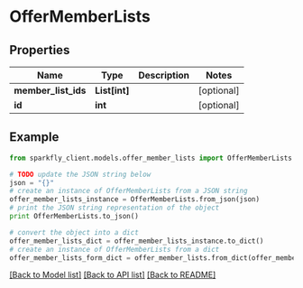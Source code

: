 # OfferMemberLists


## Properties
Name | Type | Description | Notes
------------ | ------------- | ------------- | -------------
**member_list_ids** | **List[int]** |  | [optional] 
**id** | **int** |  | [optional] 

## Example

```python
from sparkfly_client.models.offer_member_lists import OfferMemberLists

# TODO update the JSON string below
json = "{}"
# create an instance of OfferMemberLists from a JSON string
offer_member_lists_instance = OfferMemberLists.from_json(json)
# print the JSON string representation of the object
print OfferMemberLists.to_json()

# convert the object into a dict
offer_member_lists_dict = offer_member_lists_instance.to_dict()
# create an instance of OfferMemberLists from a dict
offer_member_lists_form_dict = offer_member_lists.from_dict(offer_member_lists_dict)
```
[[Back to Model list]](../README.md#documentation-for-models) [[Back to API list]](../README.md#documentation-for-api-endpoints) [[Back to README]](../README.md)


